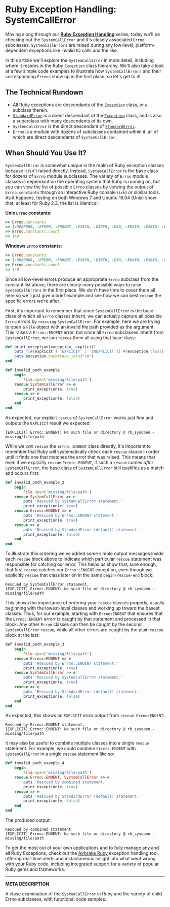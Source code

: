 # Ruby Exception Handling: SystemCallError

Moving along through our [__Ruby Exception Handling__](https://airbrake.io/blog/ruby-exception-handling/ruby-exception-classes) series, today we'll be checking out the `SystemCallError` and it's closely associated `Errno` subclasses.  `SystemCallErrors` are raised during any low-level, platform-dependent exceptions like invalid IO calls and the like.

In this article we'll explore the `SystemCallError` in more detail, including where it resides in the Ruby `Exception` class hierarchy.  We'll also take a look at a few simple code examples to illustrate how `SystemCallErrors` and their corresponding `Errnos` show up in the first place, so let's get to it!

## The Technical Rundown

- All Ruby exceptions are descendants of the [`Exception`](https://airbrake.io/blog/ruby-exception-handling/ruby-exception-classes) class, or a subclass therein.
- [`StandardError`](https://ruby-doc.org/core-2.4.0/StandardError.html) is a direct descendant of the [`Exception`](https://airbrake.io/blog/ruby-exception-handling/ruby-exception-classes) class, and is also a superclass with many descendants of its own.
- `SystemCallError` is the direct descendant of [`StandardError`](https://ruby-doc.org/core-2.4.0/StandardError.html).
- `Errno` is a module with dozens of subclasses contained within it, all of which are direct descendants of `SystemCallError`.

## When Should You Use It?

`SystemCallError` is somewhat unique in the realm of Ruby exception classes because it isn't raised directly.  Instead, `SystemCallError` is the base class for dozens of `Errno` module subclasses.  The variety of `Errno` module classes is dependant on the operating system that Ruby is running on, but you can view the list of possible `Errno` classes by viewing the output of `Errno.constants` through an interactive Ruby console (`irb`) or similar tools.  As it happens, testing on both Windows 7 and Ubuntu 16.04 (Unix) show that, at least for Ruby 2.3, the list is identical:

**Unix `Errno` constants:**

```ruby
>> Errno.constants
=> [:NOERROR, :EPERM, :ENOENT, :ESRCH, :EINTR, :EIO, :ENXIO, :E2BIG, :ENOEXEC, :EBADF, :ECHILD, :EAGAIN, :ENOMEM, :EACCES, :EFAULT, :ENOTBLK, :EBUSY, :EEXIST, :EXDEV, :ENODEV, :ENOTDIR, :EISDIR, :EINVAL, :ENFILE, :EMFILE, :ENOTTY, :ETXTBSY, :EFBIG, :ENOSPC, :ESPIPE, :EROFS, :EMLINK, :EPIPE, :EDOM, :ERANGE, :EDEADLK, :ENAMETOOLONG, :ENOLCK, :ENOSYS, :ENOTEMPTY, :ELOOP, :EWOULDBLOCK, :ENOMSG, :EIDRM, :ECHRNG, :EL2NSYNC, :EL3HLT, :EL3RST, :ELNRNG, :EUNATCH, :ENOCSI, :EL2HLT, :EBADE, :EBADR, :EXFULL, :ENOANO, :EBADRQC, :EBADSLT, :EDEADLOCK, :EBFONT, :ENOSTR, :ENODATA, :ETIME, :ENOSR, :ENONET, :ENOPKG, :EREMOTE, :ENOLINK, :EADV, :ESRMNT, :ECOMM, :EPROTO, :EMULTIHOP, :EDOTDOT, :EBADMSG, :EOVERFLOW, :ENOTUNIQ, :EBADFD, :EREMCHG, :ELIBACC, :ELIBBAD, :ELIBSCN, :ELIBMAX, :ELIBEXEC, :EILSEQ, :ERESTART, :ESTRPIPE, :EUSERS, :ENOTSOCK, :EDESTADDRREQ, :EMSGSIZE, :EPROTOTYPE, :ENOPROTOOPT, :EPROTONOSUPPORT, :ESOCKTNOSUPPORT, :EOPNOTSUPP, :EPFNOSUPPORT, :EAFNOSUPPORT, :EADDRINUSE, :EADDRNOTAVAIL, :ENETDOWN, :ENETUNREACH, :ENETRESET, :ECONNABORTED, :ECONNRESET, :ENOBUFS, :EISCONN, :ENOTCONN, :ESHUTDOWN, :ETOOMANYREFS, :ETIMEDOUT, :ECONNREFUSED, :EHOSTDOWN, :EHOSTUNREACH, :EALREADY, :EINPROGRESS, :ESTALE, :EUCLEAN, :ENOTNAM, :ENAVAIL, :EISNAM, :EREMOTEIO, :EDQUOT, :ECANCELED, :EKEYEXPIRED, :EKEYREJECTED, :EKEYREVOKED, :EMEDIUMTYPE, :ENOKEY, :ENOMEDIUM, :ENOTRECOVERABLE, :EOWNERDEAD, :ERFKILL, :EAUTH, :EBADRPC, :EDOOFUS, :EFTYPE, :ENEEDAUTH, :ENOATTR, :ENOTSUP, :EPROCLIM, :EPROCUNAVAIL, :EPROGMISMATCH, :EPROGUNAVAIL, :ERPCMISMATCH, :EIPSEC, :EHWPOISON, :ECAPMODE, :ENOTCAPABLE]
>> Errno.constants.count
=> 149
```

**Windows `Errno` constants:**

```ruby
>> Errno.constants
=> [:NOERROR, :EPERM, :ENOENT, :ESRCH, :EINTR, :EIO, :ENXIO, :E2BIG, :ENOEXEC, :EBADF, :ECHILD, :EAGAIN, :ENOMEM, :EACCES, :EFAULT, :ENOTBLK, :EBUSY, :EEXIST, :EXDEV, :ENODEV, :ENOTDIR, :EISDIR, :EINVAL, :ENFILE, :EMFILE, :ENOTTY, :ETXTBSY, :EFBIG, :ENOSPC, :ESPIPE, :EROFS, :EMLINK, :EPIPE, :EDOM, :ERANGE, :EDEADLK, :ENAMETOOLONG, :ENOLCK, :ENOSYS, :ENOTEMPTY, :ELOOP, :EWOULDBLOCK, :ENOMSG, :EIDRM, :ECHRNG, :EL2NSYNC, :EL3HLT, :EL3RST, :ELNRNG, :EUNATCH, :ENOCSI, :EL2HLT, :EBADE, :EBADR, :EXFULL, :ENOANO, :EBADRQC, :EBADSLT, :EDEADLOCK, :EBFONT, :ENOSTR, :ENODATA, :ETIME, :ENOSR, :ENONET, :ENOPKG, :EREMOTE, :ENOLINK, :EADV, :ESRMNT, :ECOMM, :EPROTO, :EMULTIHOP, :EDOTDOT, :EBADMSG, :EOVERFLOW, :ENOTUNIQ, :EBADFD, :EREMCHG, :ELIBACC, :ELIBBAD, :ELIBSCN, :ELIBMAX, :ELIBEXEC, :EILSEQ, :ERESTART, :ESTRPIPE, :EUSERS, :ENOTSOCK, :EDESTADDRREQ, :EMSGSIZE, :EPROTOTYPE, :ENOPROTOOPT, :EPROTONOSUPPORT, :ESOCKTNOSUPPORT, :EOPNOTSUPP, :EPFNOSUPPORT, :EAFNOSUPPORT, :EADDRINUSE, :EADDRNOTAVAIL, :ENETDOWN, :ENETUNREACH, :ENETRESET, :ECONNABORTED, :ECONNRESET, :ENOBUFS, :EISCONN, :ENOTCONN, :ESHUTDOWN, :ETOOMANYREFS, :ETIMEDOUT, :ECONNREFUSED, :EHOSTDOWN, :EHOSTUNREACH, :EALREADY, :EINPROGRESS, :ESTALE, :EUCLEAN, :ENOTNAM, :ENAVAIL, :EISNAM, :EREMOTEIO, :EDQUOT, :ECANCELED, :EKEYEXPIRED, :EKEYREJECTED, :EKEYREVOKED, :EMEDIUMTYPE, :ENOKEY, :ENOMEDIUM, :ENOTRECOVERABLE, :EOWNERDEAD, :ERFKILL, :EAUTH, :EBADRPC, :EDOOFUS, :EFTYPE, :ENEEDAUTH, :ENOATTR, :ENOTSUP, :EPROCLIM, :EPROCUNAVAIL, :EPROGMISMATCH, :EPROGUNAVAIL, :ERPCMISMATCH, :EIPSEC, :EHWPOISON, :ECAPMODE, :ENOTCAPABLE]
>> Errno.constants.count
=> 149
```

Since all low-level errors produce an appropriate `Errno` subclass from the constant list above, there are clearly many possible ways to raise `SystemCallErrors` in the first place.  We don't have time to cover them all here so we'll just give a brief example and see how we can best `rescue` the specific errors we're after.

First, it's important to remember that since `SystemCallError` is the base class of which all `Errno` classes inherit, we can actually capture all possible `Errno` errors by `rescuing` `SystemCallError`.  For example, here we are trying to open a `File` object with an invalid file path provided as the argument.  This raises a `Errno::ENOENT` error, but since all `Errno` subclasses inherit from `SystemCallError`, we can `rescue` them all using that base class:

```ruby
def print_exception(exception, explicit)
    puts "[#{explicit ? 'EXPLICIT' : 'INEXPLICIT'}] #{exception.class}: #{exception.message}"
    puts exception.backtrace.join("\n")
end

def invalid_path_example
    begin
        File.open('missing/file/path')        
    rescue SystemCallError => e
        print_exception(e, true)
    rescue => e
        print_exception(e, false)
    end
end
```

As expected, our explicit `rescue` of `SystemCallError` works just fine and outputs the `EXPLICIT` result we expected:

```
[EXPLICIT] Errno::ENOENT: No such file or directory @ rb_sysopen - missing/file/path
```

While we _can_ `rescue` the `Errno::ENOENT` class directly, it's important to remember that Ruby will systematically check each `rescue` clause in order until it finds one that matches the error that was raised.  This means that even if we explicitly `rescue` `Errno::ENOENT`, if such a `rescue` comes _after_ `SystemCallError`, the base class of `SystemCallError` still qualifies as a match and occurs first:

```ruby
def invalid_path_example_2
    begin
        File.open('missing/file/path')        
    rescue SystemCallError => e
        puts 'Rescued by SystemCallError statement.'
        print_exception(e, true)        
    rescue Errno::ENOENT => e
        puts 'Rescued by Errno::ENOENT statement.'
        print_exception(e, true)        
    rescue => e
        puts 'Rescued by StandardError (default) statement.'
        print_exception(e, false)
    end
end
```

To illustrate this ordering we've added some simple output messages inside each `rescue` block above to indicate which particular `rescue` statement was responsible for catching our error.  This helps us show that, sure enough, that first `rescue` catches our `Errno::ENOENT` exception, even though we explicitly `rescue` that class later on in the same `begin-rescue-end` block:

```
Rescued by SystemCallError statement.
[EXPLICIT] Errno::ENOENT: No such file or directory @ rb_sysopen - missing/file/path
```

This shows the importance of ordering your `rescue` classes properly, usually beginning with the lowest-level classes and working up toward the basest classes.  Thus, for our example, starting with `Errno:ENOENT` that ensures that the `Errno::ENOENT` errorr is caught by that statement and processed in that block.  Any other `Errno` classes can then be caught by the second `SystemCallError` `rescue`, while all other errors are caught by the plain `rescue` block at the last:

```ruby
def invalid_path_example_3
    begin
        File.open('missing/file/path')        
    rescue Errno::ENOENT => e
        puts 'Rescued by Errno::ENOENT statement.'
        print_exception(e, true)        
    rescue SystemCallError => e
        puts 'Rescued by SystemCallError statement.'
        print_exception(e, true)
    rescue => e
        puts 'Rescued by StandardError (default) statement.'
        print_exception(e, false)
    end
end
```

As expected, this shows an `EXPLICIT` error output from `rescue Errno:ENOENT`:

```
Rescued by Errno::ENOENT statement.
[EXPLICIT] Errno::ENOENT: No such file or directory @ rb_sysopen - missing/file/path
```

It may also be useful to combine multiple classes into a single `rescue` statement.  For example, we could combine `Errno::ENOENT` with `SystemCallError` in a single `rescue` statement like so:

```ruby
def invalid_path_example_4
    begin
        File.open('missing/file/path')        
    rescue Errno::ENOENT, SystemCallError => e
        puts 'Rescued by combined statement.'
        print_exception(e, true)        
    rescue => e
        puts 'Rescued by StandardError (default) statement.'
        print_exception(e, false)
    end
end
```

The produced output:

```
Rescued by combined statement.
[EXPLICIT] Errno::ENOENT: No such file or directory @ rb_sysopen - missing/file/path
```

To get the most out of your own applications and to fully manage any and all Ruby Exceptions, check out the <a class="js-cta-utm" href="https://airbrake.io/languages/ruby_exception_handling?utm_source=blog&amp;utm_medium=end-post&amp;utm_campaign=airbrake-ruby">Airbrake Ruby</a> exception handling tool, offering real-time alerts and instantaneous insight into what went wrong with your Ruby code, including integrated support for a variety of popular Ruby gems and frameworks.

---

__META DESCRIPTION__

A close examination of the `SystemCallError` in Ruby and the variety of child Errno subclasses, with functional code samples.